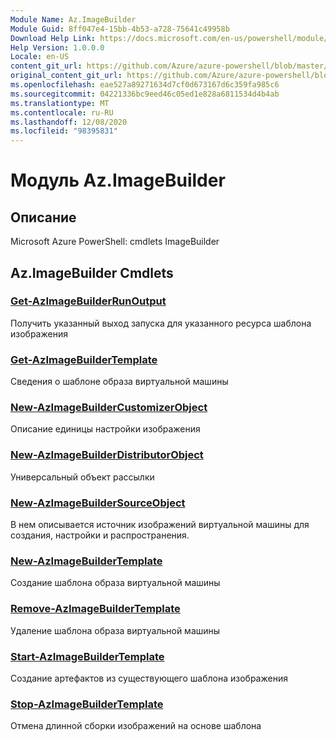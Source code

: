 ```yaml
---
Module Name: Az.ImageBuilder
Module Guid: 8ff047e4-15bb-4b53-a728-75641c49958b
Download Help Link: https://docs.microsoft.com/en-us/powershell/module/az.imagebuilder
Help Version: 1.0.0.0
Locale: en-US
content_git_url: https://github.com/Azure/azure-powershell/blob/master/src/ImageBuilder/help/Az.ImageBuilder.md
original_content_git_url: https://github.com/Azure/azure-powershell/blob/master/src/ImageBuilder/help/Az.ImageBuilder.md
ms.openlocfilehash: eae527a89271634d7cf0d673167d6c359fa985c6
ms.sourcegitcommit: 04221336bc9eed46c05ed1e828a6811534d4b4ab
ms.translationtype: MT
ms.contentlocale: ru-RU
ms.lasthandoff: 12/08/2020
ms.locfileid: "98395831"
---
```

# Модуль Az.ImageBuilder
## Описание
Microsoft Azure PowerShell: cmdlets ImageBuilder

## Az.ImageBuilder Cmdlets
### [Get-AzImageBuilderRunOutput](Get-AzImageBuilderRunOutput.md)
Получить указанный выход запуска для указанного ресурса шаблона изображения

### [Get-AzImageBuilderTemplate](Get-AzImageBuilderTemplate.md)
Сведения о шаблоне образа виртуальной машины

### [New-AzImageBuilderCustomizerObject](New-AzImageBuilderCustomizerObject.md)
Описание единицы настройки изображения

### [New-AzImageBuilderDistributorObject](New-AzImageBuilderDistributorObject.md)
Универсальный объект рассылки

### [New-AzImageBuilderSourceObject](New-AzImageBuilderSourceObject.md)
В нем описывается источник изображений виртуальной машины для создания, настройки и распространения.

### [New-AzImageBuilderTemplate](New-AzImageBuilderTemplate.md)
Создание шаблона образа виртуальной машины

### [Remove-AzImageBuilderTemplate](Remove-AzImageBuilderTemplate.md)
Удаление шаблона образа виртуальной машины

### [Start-AzImageBuilderTemplate](Start-AzImageBuilderTemplate.md)
Создание артефактов из существующего шаблона изображения

### [Stop-AzImageBuilderTemplate](Stop-AzImageBuilderTemplate.md)
Отмена длинной сборки изображений на основе шаблона

